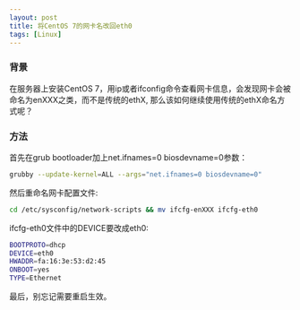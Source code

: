 ```yaml
---
layout: post
title: 将CentOS 7的网卡名改回eth0
tags: [Linux]
---
```


### 背景

在服务器上安装CentOS 7，用ip或者ifconfig命令查看网卡信息，会发现网卡会被命名为enXXX之类，而不是传统的ethX, 那么该如何继续使用传统的ethX命名方式呢？

### 方法

首先在grub bootloader加上net.ifnames=0 biosdevname=0参数：

```bash
grubby --update-kernel=ALL --args="net.ifnames=0 biosdevname=0"
```

然后重命名网卡配置文件:
```bash
cd /etc/sysconfig/network-scripts && mv ifcfg-enXXX ifcfg-eth0
```

ifcfg-eth0文件中的DEVICE要改成eth0:

```bash
BOOTPROTO=dhcp
DEVICE=eth0
HWADDR=fa:16:3e:53:d2:45
ONBOOT=yes
TYPE=Ethernet
```

最后，别忘记需要重启生效。
